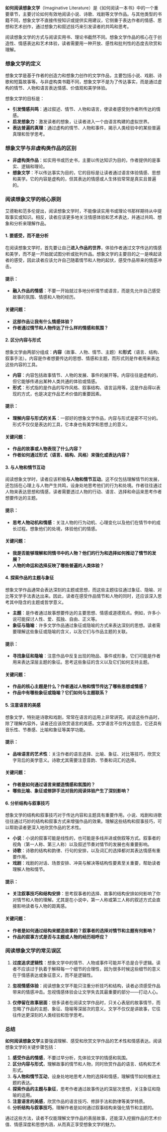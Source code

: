 **如何阅读想象文学**（Imaginative Literature）是《如何阅读一本书》中的一个重要章节，主要讨论如何有效地阅读小说、诗歌、戏剧等文学作品。与其他类型的书籍不同，想象文学不直接传授知识或提供实用建议，它侧重于表达作者的情感、思想和艺术创作，通过想象力和叙述技巧来引发读者的共鸣和思考。

阅读想象文学的方式与阅读实用书、理论书截然不同。想象文学作品的核心在于创造性、情感表达和艺术体验，读者需要用一种开放、感性和批判性的态度去欣赏和理解。

### 想象文学的定义

想象文学是基于作者的创造力和想象力创作的文学作品，主要包括小说、戏剧、诗歌和短篇故事等。与非虚构类书籍不同，想象文学不是为了传达事实，而是通过虚构的情节、人物和语言表达情感、价值观和美学体验。

想象文学的目标是：
- **引发情感共鸣**：通过叙述、情节、人物和语言，使读者感受到作者所传达的情感。
- **启发想象力**：激发读者的想象，让读者进入一个由语言构建的虚拟世界。
- **表达普遍的真理**：通过虚构的情节、人物和事件，揭示人类经验中的某些普遍真理和哲学思考。

### 想象文学与非虚构类作品的区别

- **非虚构类作品**：如实用书或历史书，主要以传达知识为目的，作者提供的是事实、逻辑和理论。
- **想象文学**：不以传达事实为目的，它的目标是让读者通过语言体验情感、思想和美学。它的内容是虚构的，但其表达的情感或人生体验常常是真实且普遍的。

### 阅读想象文学的核心原则

艾德勒和范多伦提出，阅读想象文学时，不能像读实用书或理论书那样期待从中提取事实或知识。相反，读者应该更多地关注情感体验和艺术表达，并通过共鸣、想象和分析来理解作品。

#### 1. **要感受，而不是分析**

在阅读想象文学时，首先要让自己**进入作品的世界**，体验作者通过文字传达的情感和美学，而不是一开始就试图分析或批判作品。想象文学的主要目的之一是唤起读者的感受，因此读者应该允许自己随着情节和人物的起伏，感受作品带来的情感冲击。

#### 提示：
- **融入作品的情感**：不要一开始就过多地分析情节或语言，而是先允许自己感受故事的氛围、情感和人物的经历。
  
#### 关键问题：
- **这部作品让我有什么情感体验？**
- **作者通过情节和人物传达了什么样的情感和氛围？**

#### 2. **区分内容与形式**

想象文学由两部分组成：**内容**（故事、人物、情节、主题）和**形式**（语言、结构、叙事手法）。内容是作者想要传达的思想、情感和主题，而形式则是作者用来表达这些内容的工具。

- **内容**：内容包括故事情节、人物的发展、事件的展开等。内容往往是虚构的，但它能够传递出某种人类共通的体验或情感。
- **形式**：形式指的是作品的写作风格、叙事结构、语言运用等。这是作品得以表现的方式，也是决定作品艺术价值的重要因素。

#### 提示：
- **理解内容与形式的关系**：一部好的想象文学作品，内容与形式是密不可分的。形式不仅仅是表达的工具，它本身也有美学和思想上的意义。
  
#### 关键问题：
- **作品的故事或人物表现了什么内容？**
- **作者如何通过形式（语言、结构、风格）来强化或表达内容？**

#### 3. **与人物和情节互动**

阅读想象文学时，读者应该积极**与人物和情节互动**。这不仅包括理解情节的发展，还包括在心理上与人物产生共鸣，设身处地思考他们的行为和处境。作者往往通过人物来表达思想和情感，读者需要透过人物的行动、语言、选择和命运来思考作者想要传达的主题。

#### 提示：
- **思考人物动机和情感**：关注人物的行为动机、心理变化以及他们在情节中的成长过程。想象他们的处境，体验他们的情感。
  
#### 关键问题：
- **我是否能够理解和同情书中的人物？他们的行为和选择如何推动了情节的发展？**
- **人物的命运和选择反映了哪些普遍的人类体验？**

#### 4. **探索作品的主题与象征**

想象文学作品通常会表达深刻的主题或思想，而这些主题往往通过象征、隐喻、对比等文学手法表达出来。因此，读者在感受作品情节和人物的同时，还应该深入思考其中隐含的主题或哲学意义。

- **主题**：是作者通过故事想要传达的主要思想、情感或道德观点。例如，许多小说可能探讨人性、爱、孤独、自由、正义等。
- **象征与隐喻**：许多文学作品通过象征或隐喻的方式来表达深刻的思想。读者需要理解这些象征或隐喻的含义，以及它们与作品主题的关联。

#### 提示：
- **寻找象征和隐喻**：注意作品中反复出现的物品、事件或形象，它们可能是作者用来表达深层主题的象征。思考这些象征的含义以及它们如何支持主题。
  
#### 关键问题：
- **作品的核心主题是什么？作者通过人物和情节传达了哪些思想或情感？**
- **作品中有哪些象征或隐喻？它们如何与主题联系？**

#### 5. **注意语言的美感**

想象文学，特别是诗歌和戏剧，常常在语言的运用上非常讲究。阅读这些作品时，除了理解内容外，读者还应该欣赏语言的美感。文学语言不仅传达信息，它还具有音乐性、节奏感、比喻和象征等美学功能。

#### 提示：
- **品味语言的艺术性**：关注作者的语言选择、比喻、象征、对比等技巧，欣赏文字背后的美学意义。诗歌尤其需要注意音韵、节奏和词汇的选择。
  
#### 关键问题：
- **作者是如何通过语言来塑造情感和氛围的？**
- **哪些比喻、象征或修辞手法对我的阅读体验产生了深刻影响？**

#### 6. **分析结构与叙事技巧**

想象文学的结构和叙事技巧对于传达内容和主题具有重要作用。小说、戏剧和诗歌往往通过巧妙的结构和叙事方式来增强作品的效果。理解这些结构和叙事技巧，可以帮助读者更深入地欣赏作品的艺术性。

- **小说**：小说的叙事可能是线性的，也可能是多线并进或倒叙等方式。叙事者的视角（第一人称、第三人称）以及叙述节奏对情节的发展也有重要影响。
- **诗歌**：诗歌的结构和韵律、行句的安排，以及词汇的选择都对其表达情感有重要作用。
- **戏剧**：戏剧的对话、场景安排、冲突与解决等结构性要素至关重要，帮助读者理解人物和情节。

#### 提示：
- **关注叙事技巧和结构安排**：思考叙事者的选择、故事的结构安排如何影响了你对情节和人物的理解。尤其是在小说中，第一人称或第三人称的叙述方式会直接影响读者与人物的距离感。
  
#### 关键问题：
- **作者是如何通过结构来塑造故事的？叙事者的选择对情节和主题有何影响？**
- **作品的叙事方式是否与主题或人物的经历相呼应？**

### 阅读想象文学的常见误区

1. **过度追求逻辑性**：想象文学中的情节、人物或事件可能并不总是合乎逻辑。读者不应该过于执着于解释每一个细节的合理性，因为很多时候这些细节的意义在于情感表达或象征意义，而不是逻辑性。



2. **忽视情感体验**：阅读想象文学不能只注重分析技巧和结构，读者必须感受作品带来的情感冲击。忽视情感体验会让文学失去其最重要的部分——打动人心。

3. **仅停留在故事层面**：很多读者在阅读文学作品时，只关心表层的故事情节，而忽略了作品的主题、象征、隐喻等深层次的意义。文学不仅仅是讲故事，它往往传达更深刻的人类经验和哲学思考。

### 总结

**如何阅读想象文学**主要强调理解、感受和欣赏文学作品的艺术性和情感表达。阅读想象文学的关键步骤包括：

1. **感受作品的情感**，不要过早分析，先体验文学的情感和氛围。
2. **区分内容与形式**，理解故事的情节和人物，同时欣赏作品的语言、结构和艺术形式。
3. **与人物和情节互动**，设身处地地思考人物的选择和情感，理解情节如何推进主题的表达。
4. **探索作品的主题与象征**，思考作者通过故事传达的深层次思想，关注象征和隐喻的运用。
5. **注意语言的美感**，欣赏作品的语言技巧、修辞手法和韵律等美学特质。
6. **分析结构与叙事技巧**，理解作者是如何通过叙事结构来强化情节和主题的。

通过这些方法，读者不仅能理解文学作品的表层故事，还能深入挖掘作品的艺术价值、情感深度和思想内涵，从而真正享受想象文学的魅力。